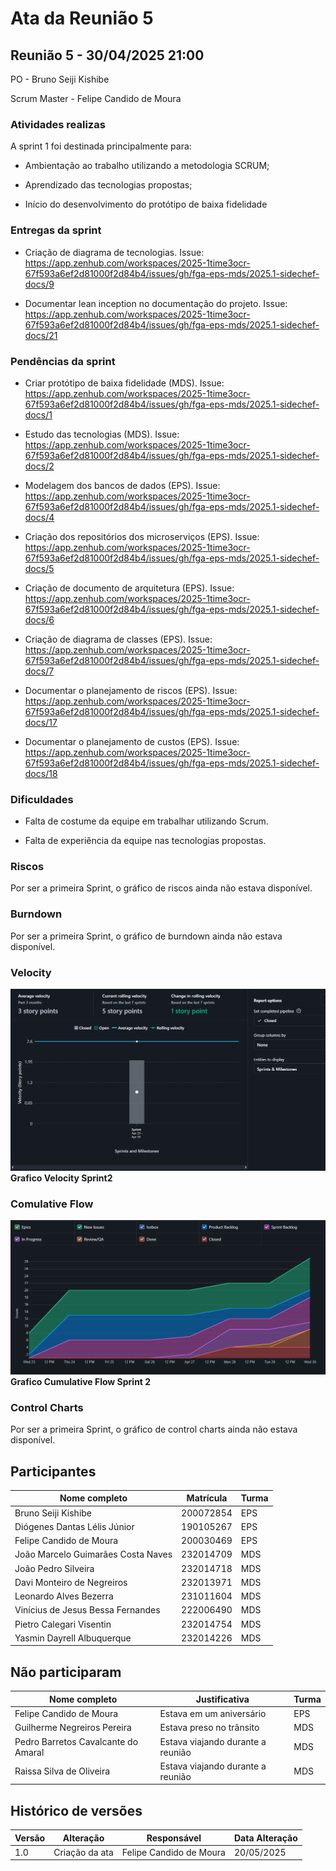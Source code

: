 # Ata da Reunião 5

## Reunião 5 - 30/04/2025 21:00

PO - Bruno Seiji Kishibe

Scrum Master - Felipe Candido de Moura

### Atividades realizas

 A sprint 1 foi destinada principalmente para:

 - Ambientação ao trabalho utilizando a metodologia SCRUM;
 
 - Aprendizado das tecnologias propostas;

 - Início do desenvolvimento do protótipo de baixa fidelidade


### Entregas da sprint

- Criação de diagrama de tecnologias. Issue: https://app.zenhub.com/workspaces/2025-1time3ocr-67f593a6ef2d81000f2d84b4/issues/gh/fga-eps-mds/2025.1-sidechef-docs/9

- Documentar lean inception no documentação do projeto. Issue: https://app.zenhub.com/workspaces/2025-1time3ocr-67f593a6ef2d81000f2d84b4/issues/gh/fga-eps-mds/2025.1-sidechef-docs/21


### Pendências da sprint

- Criar protótipo de baixa fidelidade (MDS). Issue: https://app.zenhub.com/workspaces/2025-1time3ocr-67f593a6ef2d81000f2d84b4/issues/gh/fga-eps-mds/2025.1-sidechef-docs/1

- Estudo das tecnologias (MDS). Issue: https://app.zenhub.com/workspaces/2025-1time3ocr-67f593a6ef2d81000f2d84b4/issues/gh/fga-eps-mds/2025.1-sidechef-docs/2

- Modelagem dos bancos de dados (EPS). Issue: https://app.zenhub.com/workspaces/2025-1time3ocr-67f593a6ef2d81000f2d84b4/issues/gh/fga-eps-mds/2025.1-sidechef-docs/4
 
- Criação dos repositórios dos microserviços (EPS). Issue: https://app.zenhub.com/workspaces/2025-1time3ocr-67f593a6ef2d81000f2d84b4/issues/gh/fga-eps-mds/2025.1-sidechef-docs/5

- Criação de documento de arquitetura (EPS). Issue: https://app.zenhub.com/workspaces/2025-1time3ocr-67f593a6ef2d81000f2d84b4/issues/gh/fga-eps-mds/2025.1-sidechef-docs/6

- Criação de diagrama de classes (EPS). Issue: https://app.zenhub.com/workspaces/2025-1time3ocr-67f593a6ef2d81000f2d84b4/issues/gh/fga-eps-mds/2025.1-sidechef-docs/7

- Documentar o planejamento de riscos (EPS). Issue: https://app.zenhub.com/workspaces/2025-1time3ocr-67f593a6ef2d81000f2d84b4/issues/gh/fga-eps-mds/2025.1-sidechef-docs/17

- Documentar o planejamento de custos (EPS). Issue: https://app.zenhub.com/workspaces/2025-1time3ocr-67f593a6ef2d81000f2d84b4/issues/gh/fga-eps-mds/2025.1-sidechef-docs/18


### Dificuldades

- Falta de costume da equipe em trabalhar utilizando Scrum.

- Falta de experiência da equipe nas tecnologias propostas.

### Riscos

Por ser a primeira Sprint, o gráfico de riscos ainda não estava disponível.

### Burndown

Por ser a primeira Sprint, o gráfico de burndown ainda não estava disponível.

### Velocity

![GraficoVelocity](../../assets/sprint1/velocity_sprint_1.png)
**Grafico Velocity Sprint2**

### Comulative Flow

![CumulativeFlow](../../assets/sprint1/cmflow_sprint_1.png)
**Grafico Cumulative Flow Sprint 2**

### Control Charts

Por ser a primeira Sprint, o gráfico de control charts ainda não estava disponível.

## Participantes

| Nome completo                                 | Matrícula   | Turma |
|-----------------------------------------------|-------------|-------|
| Bruno Seiji Kishibe                           | 200072854   | EPS   |
| Diógenes Dantas Lélis Júnior                  | 190105267   | EPS   |
| Felipe Candido de Moura                       | 200030469   | EPS   |
| João Marcelo Guimarães Costa Naves            | 232014709   | MDS   |
| João Pedro Silveira                           | 232014718   | MDS   |
| Davi Monteiro de Negreiros                    | 232013971   | MDS   | 
| Leonardo Alves Bezerra                        | 231011604   | MDS   | 
| Vinícius de Jesus Bessa Fernandes             | 222006490   | MDS   | 
| Pietro Calegari Visentin                      | 232014754   | MDS   | 
| Yasmin Dayrell Albuquerque                    | 232014226   | MDS   |



## Não participaram

| Nome completo                                 | Justificativa                                        | Turma |
|-----------------------------------------------|------------------------------------------------------|-------|
| Felipe Candido de Moura                       | Estava em um aniversário  | EPS   |
| Guilherme Negreiros Pereira                   | Estava preso no trânsito  | MDS   |
| Pedro Barretos Cavalcante do Amaral           | Estava viajando durante a reunião   | MDS   |
| Raissa Silva de Oliveira                      | Estava viajando durante a reunião   | MDS   |



## Histórico de versões

| Versão | Alteração       | Responsável         | Data Alteração |
|--------|-----------------|---------------------|----------------|
| 1.0    | Criação da ata  | Felipe Candido de Moura | 20/05/2025 |

